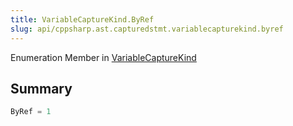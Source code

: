 ```yaml
---
title: VariableCaptureKind.ByRef
slug: api/cppsharp.ast.capturedstmt.variablecapturekind.byref
---
```

Enumeration Member in [VariableCaptureKind](/api/cppsharp/ast/capturedstmt/variablecapturekind)

## Summary



```csharp
ByRef = 1
```


